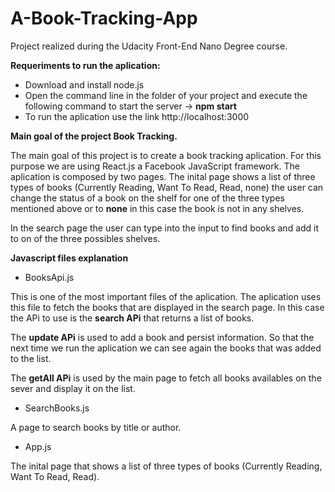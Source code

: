 # A-Book-Tracking-App
Project realized during the Udacity Front-End Nano Degree course.


**__Requeriments to run the aplication:__**
- Download and install node.js
- Open the command line in the folder of your project and execute the following command to start the server -> **npm start**
- To run the aplication use the link http://localhost:3000 


**__Main goal of the project Book Tracking.__**

The main goal of this project is to create a book tracking aplication. For this purpose we are using React.js a Facebook JavaScript framework.
The aplication is composed by two pages. The inital page shows a list of three types of books (Currently Reading, Want To Read, Read, none) the user
can change the status of a book on the shelf for one of the three types mentioned above or to **none** in this case the book is not in any shelves.

In the search page the user can type into the input to find books and add it to on of the three possibles shelves.

**__Javascript files explanation__**

- BooksApi.js

This is one of the most important files of the aplication. The aplication uses this file to fetch the books that are displayed in the search page. In this
case the APi to use is the **search APi** that returns a list of books.

The **update APi** is used to add a book and persist information. So that the next time we run the aplication we can see again the books
that was added to the list.

The **getAll APi** is used by the main page to fetch all books availables on the sever and display it on the list.


- SearchBooks.js

A page to search books by title or author.

- App.js

The inital page that shows a list of three types of books (Currently Reading, Want To Read, Read).

